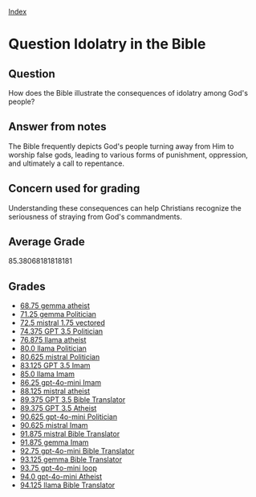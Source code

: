 
[Index](../../index.md)
# Question Idolatry in the Bible
## Question
How does the Bible illustrate the consequences of idolatry among God's people?

## Answer from notes
The Bible frequently depicts God's people turning away from Him to worship false gods, leading to various forms of punishment, oppression, and ultimately a call to repentance.

## Concern used for grading
Understanding these consequences can help Christians recognize the seriousness of straying from God's commandments.

## Average Grade
85.38068181818181

## Grades
 * [68.75 gemma atheist](../answers/gemma_atheist/Idolatry_in_the_Bible.md)
 * [71.25 gemma Politician](../answers/gemma_Politician/Idolatry_in_the_Bible.md)
 * [72.5 mistral 1.75 vectored](../answers/mistral_1.75_vectored/Idolatry_in_the_Bible.md)
 * [74.375 GPT 3.5 Politician](../answers/GPT_3.5_Politician/Idolatry_in_the_Bible.md)
 * [76.875 llama atheist](../answers/llama_atheist/Idolatry_in_the_Bible.md)
 * [80.0 llama Politician](../answers/llama_Politician/Idolatry_in_the_Bible.md)
 * [80.625 mistral Politician](../answers/mistral_Politician/Idolatry_in_the_Bible.md)
 * [83.125 GPT 3.5 Imam](../answers/GPT_3.5_Imam/Idolatry_in_the_Bible.md)
 * [85.0 llama Imam](../answers/llama_Imam/Idolatry_in_the_Bible.md)
 * [86.25 gpt-4o-mini Imam](../answers/gpt-4o-mini_Imam/Idolatry_in_the_Bible.md)
 * [88.125 mistral atheist](../answers/mistral_atheist/Idolatry_in_the_Bible.md)
 * [89.375 GPT 3.5 Bible Translator](../answers/GPT_3.5_Bible_Translator/Idolatry_in_the_Bible.md)
 * [89.375 GPT 3.5 Atheist](../answers/GPT_3.5_Atheist/Idolatry_in_the_Bible.md)
 * [90.625 gpt-4o-mini Politician](../answers/gpt-4o-mini_Politician/Idolatry_in_the_Bible.md)
 * [90.625 mistral Imam](../answers/mistral_Imam/Idolatry_in_the_Bible.md)
 * [91.875 mistral Bible Translator](../answers/mistral_Bible_Translator/Idolatry_in_the_Bible.md)
 * [91.875 gemma Imam](../answers/gemma_Imam/Idolatry_in_the_Bible.md)
 * [92.75 gpt-4o-mini Bible Translator](../answers/gpt-4o-mini_Bible_Translator/Idolatry_in_the_Bible.md)
 * [93.125 gemma Bible Translator](../answers/gemma_Bible_Translator/Idolatry_in_the_Bible.md)
 * [93.75 gpt-4o-mini loop](../answers/gpt-4o-mini_loop/Idolatry_in_the_Bible.md)
 * [94.0 gpt-4o-mini Atheist](../answers/gpt-4o-mini_Atheist/Idolatry_in_the_Bible.md)
 * [94.125 llama Bible Translator](../answers/llama_Bible_Translator/Idolatry_in_the_Bible.md)
